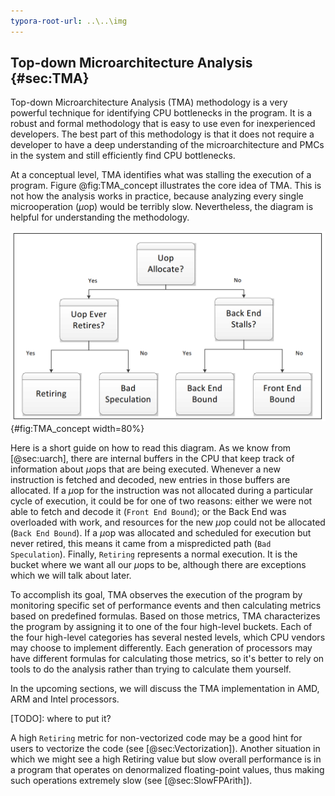 ```yaml
---
typora-root-url: ..\..\img
---
```


## Top-down Microarchitecture Analysis {#sec:TMA}

Top-down Microarchitecture Analysis (TMA) methodology is a very powerful technique for identifying CPU bottlenecks in the program. It is a robust and formal methodology that is easy to use even for inexperienced developers. The best part of this methodology is that it does not require a developer to have a deep understanding of the microarchitecture and PMCs in the system and still efficiently find CPU bottlenecks.

At a conceptual level, TMA identifies what was stalling the execution of a program. Figure @fig:TMA_concept illustrates the core idea of TMA. This is not how the analysis works in practice, because analyzing every single microoperation ($\mu$op) would be terribly slow. Nevertheless, the diagram is helpful for understanding the methodology.

![The concept behind TMA's top-level breakdown. *© Image from [@TMA_ISPASS]*](../../img/pmu-features/TMAM_diag.png){#fig:TMA_concept width=80%}

Here is a short guide on how to read this diagram. As we know from [@sec:uarch], there are internal buffers in the CPU that keep track of information about $\mu$ops that are being executed. Whenever a new instruction is fetched and decoded, new entries in those buffers are allocated. If a $\mu$op for the instruction was not allocated during a particular cycle of execution, it could be for one of two reasons: either we were not able to fetch and decode it (`Front End Bound`); or the Back End was overloaded with work, and resources for the new $\mu$op could not be allocated (`Back End Bound`). If a $\mu$op was allocated and scheduled for execution but never retired, this means it came from a mispredicted path (`Bad Speculation`). Finally, `Retiring` represents a normal execution. It is the bucket where we want all our $\mu$ops to be, although there are exceptions which we will talk about later.

To accomplish its goal, TMA observes the execution of the program by monitoring specific set of performance events and then calculating metrics based on predefined formulas. Based on those metrics, TMA characterizes the program by assigning it to one of the four high-level buckets. Each of the four high-level categories has several nested levels, which CPU vendors may choose to implement differently. Each generation of processors may have different formulas for calculating those metrics, so it's better to rely on tools to do the analysis rather than trying to calculate them yourself.

In the upcoming sections, we will discuss the TMA implementation in AMD, ARM and Intel processors.

[TODO]: where to put it?

A high `Retiring` metric for non-vectorized code may be a good hint for users to vectorize the code (see [@sec:Vectorization]). Another situation in which we might see a high Retiring value but slow overall performance is in a program that operates on denormalized floating-point values, thus making such operations extremely slow (see [@sec:SlowFPArith]).
